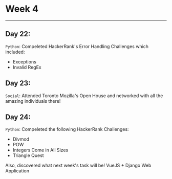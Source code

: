 # Week 4
---

## Day 22: 
`Python`: Compeleted HackerRank's Error Handling Challenges which included:
- Exceptions
- Invalid RegEx

## Day 23:
`Social`: Attended Toronto Mozilla's Open House and networked with all the amazing individuals there!

## Day 24: 
`Python`: Compeleted the following HackerRank Challenges:
- Divmod
- POW
- Integers Come in All Sizes
- Triangle Quest

Also, discovered what next week's task will be! VueJS + Django Web Application
